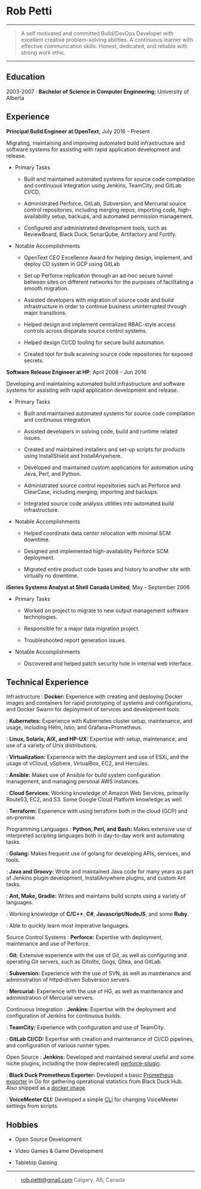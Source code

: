 Rob Petti
=======

----

> A self motivated and committed Build/DevOps Developer with excellent creative
> problem-solving abilities. A continuous learner with effective communication skills.
> Honest, dedicated, and reliable with strong work ethic.

----

Education
---------

2003-2007
:    **Bachelor of Science in Computer Engineering**; University of Alberta

Experience
----------

**Principal Build Engineer at OpenText**; July 2016 - Present

Migrating, maintaining and improving automated build infrastructure and software systems for assisting with rapid application development and release.

* Primary Tasks
  * Built and maintained automated systems for source code compilation
      and continuous integration using Jenkins, TeamCity, and GitLab CI/CD.

  * Administrated Perforce, GitLab, Subversion, and Mercurial source control repositories, including merging repos,
      importing code, high-availability setup, backups, and automated permission management.

  * Configured and administrated development tools, such as ReviewBoard, Black Duck, SonarQube, Artifactory
    and Fortify.

* Notable Accomplishments
  * OpenText CEO Excellence Award for helping design, implement, and deploy CD system in GCP using GitLab

  * Set up Perforce replication through an ad-hoc secure tunnel
    between sites on different networks for the purposes of facilitating
    a smooth migration.

  * Assisted developers with migration of source code and build infrastructure
    in order to continue business uninterrupted through major transitions.
  
  * Helped design and implement centralized RBAC-style access controls across disparate
    source control systems.
  
  * Helped design CI/CD tooling for secure build automation.

  * Created tool for bulk scanning source code repositories for exposed secrets.

**Software Release Engineer at HP**; April 2008 - Jun 2016

Developing and maintaining automated build infrastructure and software systems for assisting with rapid application development and release.

* Primary Tasks
  * Built and maintained automated systems for source code compilation
    and continuous integration.

  * Assisted developers in solving code, build and runtime
    related issues.

  * Created and maintained installers and set-up scripts for products using
    InstallShield and InstallAnywhere.

  * Developed and maintained custom applications for automation using
    Java, Perl, and Python.

  * Administrated source control repositories such as Perforce and ClearCase,
    including merging, importing and backups.

  * Integrated source code analysis utilities into automated
    build infrastructure.

* Notable Accomplishments
  * Helped coordinate data center relocation with
    minimal SCM downtime.

  * Designed and implemented high-availability Perforce
    SCM deployment.

  * Migrated entire product code bases and history to another
    site with virtually no downtime.

**iSeries Systems Analyst at Shell Canada Limited**; May - September 2006

* Primary Tasks
  * Worked on project to migrate to new output management
    software technologies.

  * Responsible for a major data migration project.

  * Troubleshooted report generation issues.

* Notable Accomplishments

  * Discovered and helped patch security hole in
    internal web interface.

Technical Experience
--------------------

Infrastructure
: **Docker:** Experience with creating and deploying Docker images and containers
  for rapid prototyping of systems and configurations, and Docker Swarm for
  deployment of services and development tools.

: **Kubernetes:** Experience with Kubernetes cluster setup, maintenance, and usage, including Helm, Istio, and Grafana+Prometheus.

: **Linux, Solaris, AIX, and HP-UX:** Expertise with setup, maintenance,
  and use of a variety of Unix distributions.

: **Virtualization:** Experience with the deployment and use of ESXi, and the usage of vCloud,
  vSphere, VirtualBox, EC2, and Hercules.

: **Ansible:** Makes use of Ansible for build system configuration management, and managing
  personal AWS instances.

: **Cloud Services:** Working knowledge of Amazon Web Services, primarily Route53, EC2, and S3. Some Google Cloud Platform knowledge as well.

: **Terraform:** Experience with using terraform both in the cloud (GCP) and on-premise.

Programming Languages
: **Python, Perl, and Bash:** Makes extensive use of interpreted scripting languages
  both in day-to-day work and automating tasks.

: **Golang:** Makes frequent use of golang for developing APIs, services, and tools.

: **Java and Groovy:** Wrote and maintained Java code for many years as part
  of Jenkins plugin development, InstallAnywhere plugins, and custom Ant tasks.

: **Ant, Make, Gradle:** Writes and maintains build scripts using a variety of languages.

: Working knowledge of **C/C++**, **C#**, **Javascript/NodeJS**, and some **Ruby**.

: Able to quickly learn most imperative languages.

Source Control Systems
: **Perforce:** Expertise with deployment, maintenance and use of Perforce.

: **Git:** Extensive experience with the use of Git, as well as configuring and operating
  Git servers, such as Gitolite, Gogs, Gitea, and GitLab.

: **Subversion:** Experience with the use of SVN, as well as maintenance and administration
  of httpd-driven  Subversion servers.

: **Mercurial:** Experience with the use of HG, as well as maintenance and administration
  of Mercurial servers.

Continuous Integration
: **Jenkins:** Expertise with the deployment and configuration of Jenkins for continuous builds.

: **TeamCity:** Experience with configuration and use of TeamCity.

:   **GitLab CI/CD:** Expertise with creation and maintenance of CI/CD pipelines, and configuration of various runner types.

Open Source
: **Jenkins:** Developed and maintained several useful and some
    niche plugins, including the (now deprecated) [perforce-plugin](http://github.com/jenkinsci/perforce-plugin).

: **Black Duck Prometheus Exporter:** Developed a basic [Prometheus exporter](http://github.com/rpetti/blackduck_exporter) in Go
  for gathering operational statistics from Black Duck Hub. Also shipped as a [docker image](https://hub.docker.com/r/rpetti/blackduck_exporter/).

: **VoiceMeeter CLI:** Developed a simple [CLI](https://github.com/rpetti/vmcli) for changing VoiceMeeter settings from scripts.

Hobbies
-------

* Open Source Development

* Video Games & Game Development

* Tabletop Gaming

----

> <rob.petti@gmail.com>
> Calgary, AB, Canada
